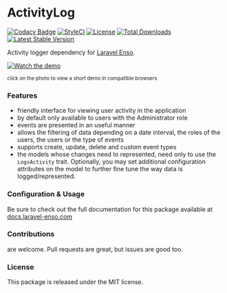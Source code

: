 # ActivityLog

[![Codacy Badge](https://api.codacy.com/project/badge/Grade/dc3819bf2c654b3d8dcaaed8898b214f)](https://www.codacy.com/app/laravel-enso/ActionLogger?utm_source=github.com&amp;utm_medium=referral&amp;utm_content=laravel-enso/ActionLogger&amp;utm_campaign=Badge_Grade)
[![StyleCI](https://styleci.io/repos/85554059/shield?branch=master)](https://styleci.io/repos/85554059)
[![License](https://poser.pugx.org/laravel-enso/activitylog/license)](https://packagist.org/packages/laravel-enso/activitylog)
[![Total Downloads](https://poser.pugx.org/laravel-enso/activitylog/downloads)](https://packagist.org/packages/laravel-enso/activitylog)
[![Latest Stable Version](https://poser.pugx.org/laravel-enso/activitylog/version)](https://packagist.org/packages/laravel-enso/activitylog)

Activity logger dependency for [Laravel Enso](https://laravel-enso.com).

[![Watch the demo](https://laravel-enso.github.io/activitylog/screenshots/bulma_051_thumb.png)](https://laravel-enso.github.io/activitylog/videos/bulma_activity_log.mp4)

<sup>click on the photo to view a short demo in compatible browsers</sup>


### Features

- friendly interface for viewing user activity in the application
- by default only available to users with the Administrator role
- events are presented in an useful manner
- allows the filtering of data depending on a date interval, the roles of the users, the users or the type of events
- supports create, update, delete and custom event types
- the models whose changes need to represented, need only to use the `LogsActivity` trait. Optionally, 
you may set additional configuration attributes on the model to further fine tune the way data is logged/represented. 

### Configuration & Usage

Be sure to check out the full documentation for this package available at [docs.laravel-enso.com](https://docs.laravel-enso.com/packages/activity-log.html)

### Contributions

are welcome. Pull requests are great, but issues are good too.

### License

This package is released under the MIT license.
